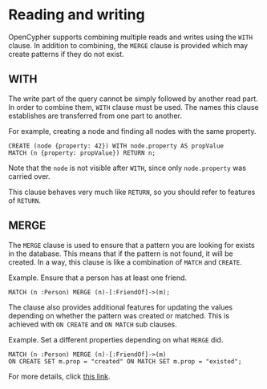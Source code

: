 # Reading and writing

OpenCypher supports combining multiple reads and writes using the `WITH` clause. In addition to combining, the `MERGE` clause is provided which may create patterns if they do not exist.

## WITH

The write part of the query cannot be simply followed by another read part. In order to combine them, `WITH` clause must be used. The names this clause establishes are transferred from one part to another.

For example, creating a node and finding all nodes with the same property.

```text
CREATE (node {property: 42}) WITH node.property AS propValue
MATCH (n {property: propValue}) RETURN n;
```

Note that the `node` is not visible after `WITH`, since only `node.property` was carried over.

This clause behaves very much like `RETURN`, so you should refer to features of `RETURN`.

## MERGE

The `MERGE` clause is used to ensure that a pattern you are looking for exists in the database. This means that if the pattern is not found, it will be created. In a way, this clause is like a combination of `MATCH` and `CREATE`.

Example. Ensure that a person has at least one friend.

```text
MATCH (n :Person) MERGE (n)-[:FriendOf]->(m);
```

The clause also provides additional features for updating the values depending on whether the pattern was created or matched. This is achieved with `ON CREATE` and `ON MATCH` sub clauses.

Example. Set a different properties depending on what `MERGE` did.

```text
MATCH (n :Person) MERGE (n)-[:FriendOf]->(m)
ON CREATE SET m.prop = "created" ON MATCH SET m.prop = "existed";
```

For more details, click [this link](clauses/merge.md).

